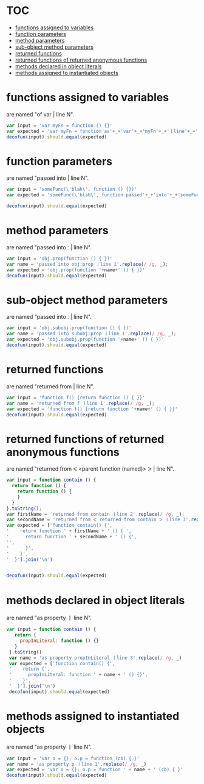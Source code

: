 # TOC
   - [functions assigned to variables](#functions-assigned-to-variables)
   - [function parameters](#function-parameters)
   - [method parameters](#method-parameters)
   - [sub-object method parameters](#sub-object-method-parameters)
   - [returned functions](#returned-functions)
   - [returned functions of returned anonymous functions](#returned-functions-of-returned-anonymous-functions)
   - [methods declared in object literals](#methods-declared-in-object-literals)
   - [methods assigned to instantiated objects](#methods-assigned-to-instantiated-objects)
<a name=""></a>
 
<a name="functions-assigned-to-variables"></a>
# functions assigned to variables
are named "of var <varname> | line N".

```js
var input = 'var myFn = function () {}'
var expected = 'var myFn = function as'+_+'var'+_+'myFn'+_+'ㅣline'+_+'1 () {}'
decofun(input).should.equal(expected)
```

<a name="function-parameters"></a>
# function parameters
are named "passed into <called function> | line N".

```js
var input = 'someFunc(\'blah\', function () {})'
var expected = 'someFunc(\'blah\', function passed'+_+'into'+_+'someFunc'+_+'ㅣline'+_+'1 () {})'

decofun(input).should.equal(expected)
```

<a name="method-parameters"></a>
# method parameters
are named "passed into <parent object>ː<property name> | line N".

```js
var input = 'obj.prop(function () { })'
var name = 'passed into objːprop ㅣline 1'.replace(/ /g, _);
var expected = 'obj.prop(function '+name+' () { })'
decofun(input).should.equal(expected)
```

<a name="sub-object-method-parameters"></a>
# sub-object method parameters
are named "passed into <parent subobject>ː<property name> | line N".

```js
var input = 'obj.subobj.prop(function () { })'
var name = 'passed into subobjːprop ㅣline 1'.replace(/ /g, _);
var expected = 'obj.subobj.prop(function '+name+' () { })'
decofun(input).should.equal(expected)
```

<a name="returned-functions"></a>
# returned functions
are named "returned from <parent function> | line N".

```js
var input = 'function f() {return function () { }}'
var name = 'returned from f ㅣline 1'.replace(/ /g, _);
var expected = 'function f() {return function '+name+' () { }}'
decofun(input).should.equal(expected)
```

<a name="returned-functions-of-returned-anonymous-functions"></a>
# returned functions of returned anonymous functions
are named "returned from ᐸ <parent function (named)> ᐳ | line N".

```js
var input = function contain () {
  return function () { 
    return function () {
    }
  }
}.toString();
var firstName = 'returned from contain ㅣline 2'.replace(/ /g, _);
var secondName = 'returned from ᐸ returned from contain ᐳ ㅣline 3'.replace(/ /g, _);
var expected = ['function contain() {',
'    return function ' + firstName + ' () { ',
'      return function ' + secondName + ' () {',
'',
'      }',
'    }',
'  }'].join('\n')


decofun(input).should.equal(expected)
```

<a name="methods-declared-in-object-literals"></a>
# methods declared in object literals
are named "as property <property name> ㅣ line N".

```js
var input = function contain () {
   return {
     propInLiteral: function () {}
   }
 }.toString()
 var name = 'as property propInLiteral ㅣline 3'.replace(/ /g, _)
 var expected = ['function contain() {',
 '    return {',
 '      propInLiteral: function ' + name + ' () {}',
 '    }',
 '  }'].join('\n')
 decofun(input).should.equal(expected)
```

<a name="methods-assigned-to-instantiated-objects"></a>
# methods assigned to instantiated objects
are named "as property <property name> ㅣ line N".

```js
var input = 'var o = {}; o.p = function (cb) { }'
var name = 'as property p ㅣline 1'.replace(/ /g, _)
var expected = 'var o = {}; o.p = function ' + name + ' (cb) { }'
decofun(input).should.equal(expected)
```

